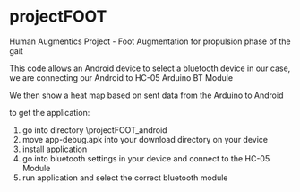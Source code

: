 # projectFOOT
Human Augmentics Project - Foot Augmentation for propulsion phase of the gait

This code allows an Android device to select a bluetooth device
in our case, we are connecting our Android to HC-05 Arduino BT Module

We then show a heat map based on sent data from the Arduino to Android

to get the application:
1) go into directory \projectFOOT_android
2) move app-debug.apk into your download directory on your device
3) install application
4) go into bluetooth settings in your device and connect to the HC-05 Module
5) run application and select the correct bluetooth module
